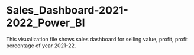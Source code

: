 # Sales_Dashboard-2021-2022_Power_BI
This visualization file  shows sales dashboard for selling value, profit, profit percentage of year 2021-22.
